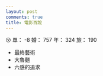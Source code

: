 ```yaml
---
layout: post
comments: true
title: 電影百說
---
```


:kissing_closed_eyes: 單： -8 婚： 757 年： 324 旅： 190

- 最終藝術
- 大魯麵
- 六感的追求

